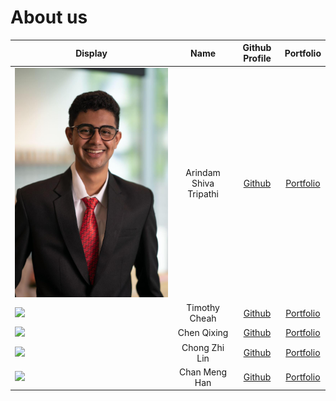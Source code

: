 # About us

Display | Name | Github Profile | Portfolio 
--------|:----:|:--------------:|:---------:
![](images/arindam.jpg) | Arindam Shiva Tripathi | [Github](https://github.com/arindamshivatrip) | [Portfolio](docs/team/johndoe.md)
![](https://via.placeholder.com/100.png?text=Photo) | Timothy Cheah | [Github](https://github.com/e0406981) | [Portfolio](team/e0406981.md)
![](https://via.placeholder.com/100.png?text=Photo) | Chen Qixing | [Github](https://github.com/QX-CHEN) | [Portfolio](team/qx-chen.md)
![](https://via.placeholder.com/100.png?text=Photo) | Chong Zhi Lin | [Github](https://github.com/czlin98) | [Portfolio](team/zhilin.md)
![](https://via.placeholder.com/100.png?text=Photo) | Chan Meng Han | [Github](https://github.com/mhchan163) | [Portfolio](team/mhchan163.md)
